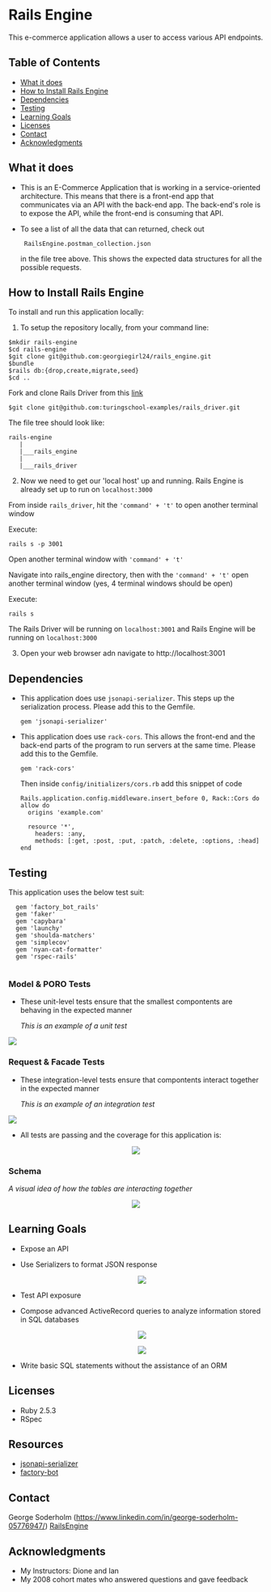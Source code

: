 # Rails Engine

This e-commerce application allows a user to access various API endpoints.

## Table of Contents
  - [What it does](#what-it-does)
  - [How to Install Rails Engine](#how-to-install-rails-engine)
  - [Dependencies](#dependencies)
  - [Testing](#testing)
  - [Learning Goals](#learning-goals)
  - [Licenses](#licenses)
  - [Contact](#contact)
  - [Acknowledgments](#acknowledgments)
  
## What it does 
* This is an E-Commerce Application that is working in a service-oriented architecture. This means that there is a front-end app that communicates via an API with the back-end app. The back-end's role is to expose the API, while the front-end is consuming that API.  
 
 * To see a list of all the data that can returned, check out 
   ```
    RailsEngine.postman_collection.json
   ```
    in the file tree above. This shows the expected data structures for all the possible requests.
  
## How to Install Rails Engine
To install and run this application locally:

1. To setup the repository locally, from your command line:

  ```
  $mkdir rails-engine
  $cd rails-engine
  $git clone git@github.com:georgiegirl24/rails_engine.git
  $bundle
  $rails db:{drop,create,migrate,seed}
  $cd ..
  ```
  
  Fork and clone Rails Driver from this [link](https://github.com/turingschool-examples/rails_driver)

  ```
  $git clone git@github.com:turingschool-examples/rails_driver.git
  ```
  
  The file tree should look like: 

  ```
  rails-engine
     |
     |___rails_engine
     |
     |___rails_driver
   ```
   
2. Now we need to get our 'local host' up and running. Rails Engine is already set up to run on `localhost:3000`

  From inside `rails_driver`, hit the `'command' + 't'` to open another terminal window

  Execute: 
  
  ```
  rails s -p 3001
  ``` 
  
  Open another terminal window with `'command' + 't'`

  Navigate into rails_engine directory, then with the `'command' + 't'` open another terminal window (yes, 4 terminal windows should be open)

  Execute:
  ```
  rails s
  ```
  The Rails Driver will be running on `localhost:3001` and Rails Engine will be running on `localhost:3000`
  
3. Open your web browser adn navigate to http://localhost:3001

## Dependencies

* This application does use `jsonapi-serializer`. This steps up the serialization process. Please add this to the Gemfile.

  ```
  gem 'jsonapi-serializer'
  ```
  
* This application does use `rack-cors`. This allows the front-end and the back-end parts of the program to run servers at the same time. Please add this to the Gemfile.

  ```
  gem 'rack-cors'
  ```
  Then inside `config/initializers/cors.rb` add this snippet of code
  
  ```
  Rails.application.config.middleware.insert_before 0, Rack::Cors do
  allow do
    origins 'example.com'

    resource '*',
      headers: :any,
      methods: [:get, :post, :put, :patch, :delete, :options, :head]
  end
  ```

## Testing 
This application uses the below test suit:

```
  gem 'factory_bot_rails'
  gem 'faker'
  gem 'capybara'
  gem 'launchy'
  gem 'shoulda-matchers'
  gem 'simplecov'
  gem 'nyan-cat-formatter'
  gem 'rspec-rails'
  
```
### Model & PORO Tests
* These unit-level tests ensure that the smallest compontents are behaving in the expected manner
  
  *This is an example of a unit test*
  
  <p align="center">
 <img src="https://imgur.com/XA5ZSb9.png">
  </p>
  
### Request & Facade Tests

* These integration-level tests ensure that compontents interact together in the expected manner
  
  *This is an example of an integration test*
  
  <p align="center">
 <img src="https://imgur.com/kiS6BYg.png">
  </p>
 
 * All tests are passing and the coverage for this application is:
<p align="center">
 <img src="https://imgur.com/X4QPNOZ.png">
</p>


### Schema
  *A visual idea of how the tables are interacting together*
<p align="center">
 <img src="https://imgur.com/TeAclim.png">
</p>

## Learning Goals

* Expose an API

* Use Serializers to format JSON response

  <p align="center">
   <img src="https://imgur.com/FVjGJDa.png">
  </p>
  
* Test API exposure

* Compose advanced ActiveRecord queries to analyze information stored in SQL databases

   <p align="center">
     <img src="https://imgur.com/e1NRFSF.png">
   </p>

  <p align="center">
    <img src="https://imgur.com/66KdS9O.png">
  </p>

* Write basic SQL statements without the assistance of an ORM

## Licenses

* Ruby 2.5.3
* RSpec

## Resources

- [jsonapi-serializer](https://github.com/jsonapi-serializer/jsonapi-serializer)
- [factory-bot](https://medium.com/@JPLynch35/crank-out-tests-with-factory-bot-and-faker-e83a31a7693c)

## Contact 

George Soderholm (https://www.linkedin.com/in/george-soderholm-05776947/)
[RailsEngine](https://github.com/GeorgieGirl24/rails_engine)

## Acknowledgments
* My Instructors: Dione and Ian
* My 2008 cohort mates who answered questions and gave feedback









